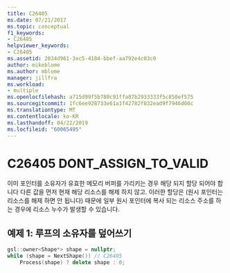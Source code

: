 ```yaml
---
title: C26405
ms.date: 07/21/2017
ms.topic: conceptual
f1_keywords:
- C26405
helpviewer_keywords:
- C26405
ms.assetid: 2034d961-3ec5-4184-bbef-aa792e4c03c0
author: mikeblome
ms.author: mblome
manager: jillfra
ms.workload:
- multiple
ms.openlocfilehash: a715d99f5b780c91ffa07b2933333f5c850ef575
ms.sourcegitcommit: 1fc6ee928733e61a1f42782f832ead9f7946d00c
ms.translationtype: MT
ms.contentlocale: ko-KR
ms.lasthandoff: 04/22/2019
ms.locfileid: "60065495"
---
```

# <a name="c26405--dontassigntovalid"></a>C26405  DONT_ASSIGN_TO_VALID
이미 포인터를 소유자가 유효한 메모리 버퍼를 가리키는 경우 해당 되지 할당 되어야 합니다 다른 값을 먼저 현재 해당 리소스를 해제 하지 않고. 이러한 할당은 (원시 포인터는 리소스를 해제 하면 안 됩니다) 때문에 일부 원시 포인터에 복사 되는 리소스 주소를 하는 경우에 리소스 누수가 발생할 수 있습니다.

## <a name="example-1-overwriting-an-owner-in-a-loop"></a>예제 1: 루프의 소유자를 덮어쓰기

```cpp
gsl::owner<Shape*> shape = nullptr;
while (shape = NextShape()) // C26405
    Process(shape) ? delete shape : 0;
```
